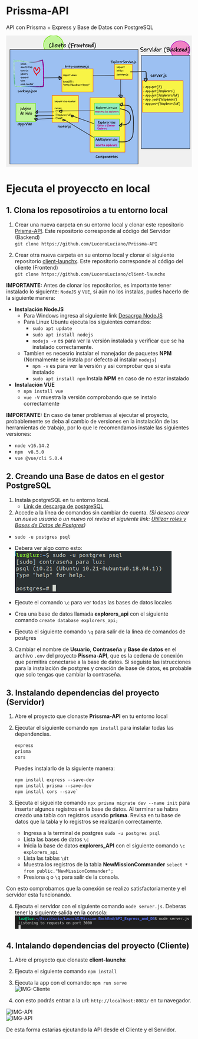 # Prissma-API
API con Prissma + Express y Base de Datos con PostgreSQL

![Diagrama](https://raw.githubusercontent.com/LuceroLuciano/client-launchx/master/img/diagrama.png)

# Ejecuta el proyeccto en local

## 1. Clona los reposotiroios a tu entorno local

1. Crear una nueva carpeta en su entorno local y clonar este repositorio [Prisma-API](https://github.com/LuceroLuciano/Prissma-API). Este repositorio corresponde al código del Servidor (Backend) <br>
`git clone https://github.com/LuceroLuciano/Prissma-API`
    
2. Crear otra nueva carpeta en su entorno local y clonar el siguiente repositorio [client-launchx](https://github.com/LuceroLuciano/client-launchx). Este repositorio corresponde al código del cliente (Frontend)<br>
`git clone https://github.com/LuceroLuciano/client-launchx`
    
**IMPORTANTE:** Antes de clonar los repositorios, es importante tener instalado lo siguiente: `NodeJS` y  `VUE`, si aún no los instalas, pudes hacerlo de la siguiente manera:
- **Instalación NodeJS**
    - Para Windows ingresa al siguiente link [Desacrga NodeJS](https://nodejs.org/es/download/)
    - Para Linux Ubuntu ejecuta los siguientes comandos:
         - `sudo apt update`
         - `sudo apt install nodejs`
         - `nodejs -v`  es para ver la versión instalada y verificar que se ha instalado correctamente.
     - Tambien es necesrio instalar el manejador de paquetes **NPM** (Normalmente se instala por defecto al instalar `nodejs`)
         - `npm -v` es para ver la versión y asi comprobar que si esta instalado
         - `sudo apt install npm` Instala  **NPM** en caso de no estar instalado
- **Instalación VUE**
    - `npm install vue`
    - `vue -V` muestra la versión comprobando que se instalo correctamente

**IMPORTANTE:** En caso de tener problemas al ejecutar el proyecto, probablemente se deba al cambio de versiones en la instalación de las herramientas de trabajo, por lo que le recomendamos instale las siguientes versiones:
  - `node v16.14.2`
  - `npm  v8.5.0`
  - `vue @vue/cli 5.0.4`

## 2. Creando una Base de datos en el gestor **PostgreSQL**
1. Instala postgreSQL en tu entorno local.
   - [Link de descarga de postgreSQL](https://www.postgresql.org/download/)
2. Accede a la línea de comandos sin cambiar de cuenta. *(Si deseas crear un nuevo usuario o un nuevo rol revisa el siguiente link: [Utilizar roles y Bases de Datos de Postgres](https://www.digitalocean.com/community/tutorials/how-to-install-and-use-postgresql-on-ubuntu-20-04-es))* 
  - `sudo -u postgres psql`
  
  - Debera ver algo como esto: <br>
    ![Postgres](https://raw.githubusercontent.com/LuceroLuciano/Prissma-API/main/img/1_postgres.png)
  
  - Ejecute el comando `\c` para ver todas las bases de datos locales
  - Crea una base de datos llamada **explorers_api** con el siguiente comando `create database explorers_api;`
  - Ejecuta el siguiente comando `\q` para salir de la linea de comandos de postgres

3. Cambiar el nombre de **Usuario**, **Contraseña** y **Base de datos** en el archivo `.env` del proyecto **Pissma-API**, que es la cedena de conexión que permitira conectarse a la base de datos. Si seguiste las istrucciones para la instalación de postgres y creación de base de datos, es probable que solo tengas que cambiar la contraseña.

## 3. Instalando dependencias del proyecto (Servidor)
1. Abre el proyecto que clonaste **Prissma-API** en tu entorno local
2. Ejecutar el siguiente comando `npm install` para instalar todas las dependencias.   
    ```
    express
    prisma
    cors    
    ```
    Puedes instalarlo de la siguiente manera:
    ```    
    npm install express --save-dev
    npm install prisma --save-dev
    npm install cors --save`
    ```  
     
    
 3. Ejecuta el sigueinte comando `npx prisma migrate dev --name init` para insertar algunos registros en la base de datos. Al terminar se habra creado una tabla con registros usando **prisma**. Revisa en tu base de datos que la tabla y lo registros se realizarón correctamente.
     - Ingresa a la terminal de postgres `sudo -u postgres psql`
     - Lista las bases de datos `\c`
     - Inicia la base de datos **explorers_API** con el siguiente comando `\c explorers_api`
     - Lista las tablas `\dt`
     - Muestra los registros de la tabla **NewMissionCommander** `select * from public."NewMissionCommander";`
     - Presiona `q` o `\q`  para salir de la consola.
 
 Con esto comprobamos que la conexión se realizo satisfactoriamente y el servidor esta funcionando. 
     
4. Ejecuta el servidor con el siguiente comando `node server.js`. Deberas tener la siguiente salida en la consola: 
![Postgres Server](https://raw.githubusercontent.com/LuceroLuciano/Prissma-API/main/img/2_postgres.png)


## 4. Intalando dependencias del proyecto (Cliente)

1. Abre el proyecto que clonaste **client-launchx**
2. Ejecuta el siguiente comando
```npm install```

3. Ejecuta la app con el comando: `npm run serve` <br>
![IMG-Cliente](https://raw.githubusercontent.com/LuceroLuciano/Prissma-API/main/img/3_postgresCliente.png) <br>

4. con esto podrás entrar a la url: `http://localhost:8081/` en tu navegador. 

![IMG-API](https://raw.githubusercontent.com/LuceroLuciano/Prissma-API/main/img/4_API.png) <br>
![IMG-API](https://github.com/LuceroLuciano/Prissma-API/blob/main/img/5_API.png)

De esta forma estarias ejcutando la API desde el Cliente y el Servidor. 


 
           
        
        
    

